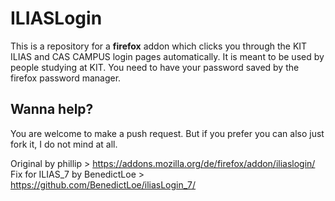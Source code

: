 # ILIASLogin

This is a repository for a **firefox** addon which clicks you through the KIT ILIAS and CAS CAMPUS login pages automatically. It is meant to be used by people studying at KIT. You need to have your password saved by the firefox password manager.

## Wanna help?

You are welcome to make a push request. But if you prefer you can also just fork it, I do not mind at all.

Original by phillip > https://addons.mozilla.org/de/firefox/addon/iliaslogin/
Fix for ILIAS_7 by BenedictLoe > https://github.com/BenedictLoe/iliasLogin_7/
